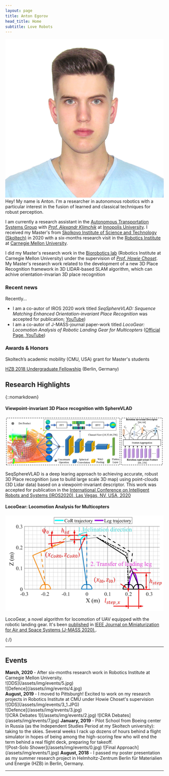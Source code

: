 ```yaml
---
layout: page
title: Anton Egorov
head_title: Home
subtitle: Love Robots 
---
```


<div class="pretty-links">
<div class="grid">
<div class="unit golden-small profile-pic">
<img class='site-profile' src="/assets/img/IMG_3727.JPG">
</div>
<div class="unit golden-large">
<div class="lead lead-about">
Hey! My name is Anton. I'm a researcher in autonomous robotics with a particular interest in the fusion of learned and classical techniques for robust perception.

I am currently a research assistant in the [Autonomous Transportation Systems Group](https://robotics.innopolis.university/en/labs/laboratoriya-avtonomnyh-transportnyh-sistem/) with [*Prof. Alexandr Klimchik*](https://scholar.google.fr/citations?user=KLpMBj0AAAAJ&hl=en) at [Innopolis University](https://innopolis.university/en/). I received my Master's from [Skolkovo Institute of Science and Technology (Skoltech)](https://www.skoltech.ru/en/) in 2020 with a six-months research visit in the [Robotics Institute](https://www.ri.cmu.edu/) at [Carnegie Mellon University](https://www.cmu.edu/).
</div>

<!-- I am a fan of philosophy, aviation, sport, food, and art. In particular, the work of Arthur Schopenhauer, William Blake, Simone Weil, Leonard Cohen, Cormac McCarthy, Bon Iver, Charlie Kaufman, Wintersleep, and Dylan Thomas.  -->

I did my Master's research work in the [Biorobotics lab](http://biorobotics.ri.cmu.edu/index.php) (Robotics Institute at Carnegie Mellon University) under the supervision of [*Prof. Howie Choset*](https://scholar.google.com/citations?user=4fvo61oAAAAJ&hl=en). My Master's research work related to the development of a new 3D Place Recognition framework in 3D LIDAR-based SLAM algorithm, which can achive orientation-invarian 3D place recognition
</div>
</div>
</div>

<div class="grid news-about">
<div class="unit golden-large news">

<h3> <i class="fa fa-newspaper-o"></i> Recent news </h3>

<!-- I am currently...
* the web chair for the upcoming [Conference on Robot Learning (CoRL 2020)](https://www.robot-learning.org/).  -->

Recently... 
* I am a co-autor of IROS 2020 work titled *SeqSphereVLAD: Sequence Matching Enhanced Orientation-invariant Place Recognition* was accepted for publication;<!-- ([Official Page](https://roboticsconference.org/program/papers/7/), [<i class="fa fa-book"></i> arXiv preprint](https://arxiv.org/abs/2006.01031), --> [<i class="fa fa-youtube"></i> YouTube](https://www.youtube.com/watch?v=MB3CF2yy2EU))
* I am a co-autor of J-MASS-journal paper-work titled *LocoGear: Locomotion Analysis of Robotic Landing
Gear for Multicopters* ([Official Page](https://ieeexplore.ieee.org/document/9163320),[<i class="fa fa-youtube"></i> YouTube](https://www.youtube.com/watch?v=Ug_XYDpnKl0))

</div>

<div class="unit golden-small about">


<h3> <i class="fa fa-id-card"></i> Awards & Honors </h3>

Skoltech’s academic mobility (CMU, USA) grant for Master's students

<a href="http://www.eurobot.org/" > HZB 2018 Undergraduate Fellowship<a> (Berlin, Germany)
</div>
</div>

## Research Highlights
{::nomarkdown} 
<div class="projects">

  <div class="grid">
      <div class="unit half">
        <div class="project">
          <h4 class="project-title"><a> Viewpoint-invariant 3D Place recognition with SphereVLAD</a></h4>
          <img src='/assets/img/projects/spherevlad_framework.jpg' class='project-img'>
          <p>SeqSphereVLAD is a deep learing approach to achieving accurate, robust 3D Place recognition (use to build large scale 3D map) using point-clouds (3D Lidar data) based on a viewpoint-invariant descriptor.  This work was accepted for publication in the  <a href="https://www.iros2020.org/index.html"> International Conference on Intelligent Robots and Systems (IROS2020), Las Vegas, NV, USA, 2020
        </div>
      </div>

  <div class="unit half">
    <div class="project">
      <h4 class="project-title"><a> LocoGear: Locomotion Analysis for Multicopters</a></h4>
      <img src='/assets/img/papers/geer_fig1.png' class='project-img'>
      <p> LocoGear, a novel algorithm for locomotion of UAV equipped with the robotic landing gear. It's been  <a href="https://ieeexplore.ieee.org/document/9163320"><i class="fa fa-file-text" aria-hidden="true"></i> published</a> in <a href="https://ieee-jmass.org/"> IEEE Journal on Miniaturization for Air and Space Systems (J-MASS 2020).</a>.</p>
  </div>
  </div><!-- grid -->
{:/}

---
## Events


<div class="grid">

<div class="unit whole news-item">
<strong> March, 2020 </strong> - After six-months research work in Robotics Institute at Carnegie Mellon University.
</div>

<div class="unit whole news-item">
<div class="unit half news-item">
![DDS](/assets/img/events/5.jpg)
</div>
<div class="unit half news-item">
![Defence](/assets/img/events/4.jpg)
</div>
<div class="unit whole news-item">
<strong> August, 2019 </strong> - I moved to Pittsburgh! Excited to work on my research projects in Robotics Institute at CMU under Howie Choset's supervision
</div>

<div class="unit whole news-item">
<div class="unit half news-item">
![DDS](/assets/img/events/3_1.JPG)
</div>
<div class="unit half news-item">
![Defence](/assets/img/events/3.jpg)
</div>
</div>

<div class="unit half news-item">
![ICRA Debates 1](/assets/img/events/2.jpg)
![ICRA Debates](/assets/img/events/7.jpg)
<strong> January, 2019 </strong> - Pilot School from Boeing center in Russia (as the Independent Studies Period at my Skoltech university): taking to the skies. Several weeks I rack up dozens of hours behind a flight simulator in hopes of being among the high-scoring few who will end the term behind a real flight deck, preparing for takeoff.
</div>

<div class="unit half news-item">
![Post-Solo Shower](/assets/img/events/0.jpg)
![Final Approach](/assets/img/events/1.jpg)
<strong> August, 2018 </strong> - I passed my poster presentation as my summer research project in Helmholtz-Zentrum Berlin für Materialien und Energie (HZB) in Berlin, Germany. 
</div>


</div>

---

